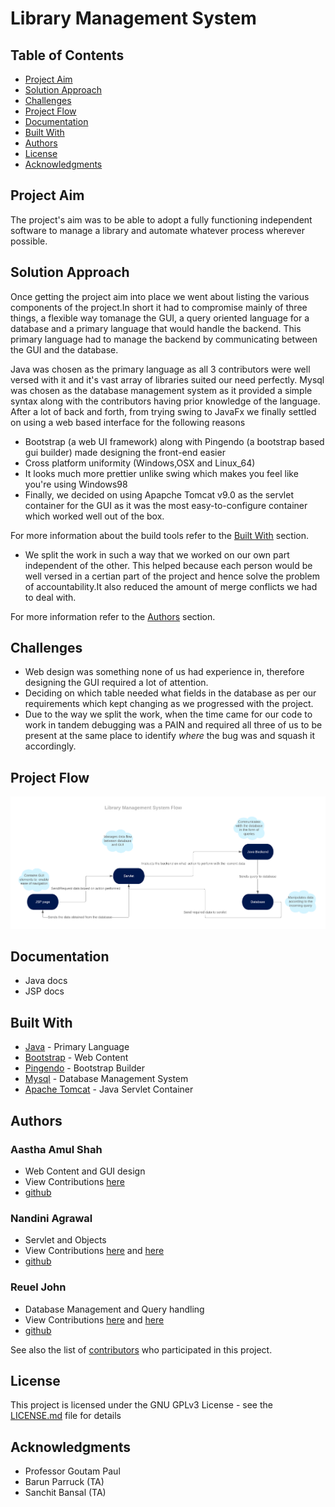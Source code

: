 # Library Management System

## Table of Contents

* [Project Aim](#project-aim)
* [Solution Approach](#solution-approach)
* [Challenges](#challenges)
* [Project Flow](#project-flow)
* [Documentation](#documentation)
* [Built With](#built-with)
* [Authors](#authors)
* [License](#license)
* [Acknowledgments](#acknowledgments)

## Project Aim 
The project's aim was to be able to adopt a fully functioning independent software to manage a library and automate whatever process wherever possible.

## Solution Approach
Once getting the project aim into place we went about listing the various components of the project.In short it had to compromise mainly of three things, a flexible way tomanage the GUI, a query oriented language for a database and a primary language that would handle the backend. This primary language had to manage the backend by communicating between the GUI and the database.

Java was chosen as the primary language as all 3 contributors were well versed with it and it's vast array of libraries suited our need perfectly.
Mysql was chosen as the database management system as it provided a simple syntax along with the contributors having prior knowledge of the language.
After a lot of back and forth, from trying swing to JavaFx we finally settled on using a web based interface for the following reasons

* Bootstrap (a web UI framework) along with Pingendo (a bootstrap based gui builder) made designing the front-end easier
* Cross platform uniformity (Windows,OSX and Linux\_64)
* It looks much more prettier unlike swing which makes you feel like you're using Windows98
* Finally, we decided on using Apapche Tomcat v9.0 as the servlet container for the GUI as it was the most easy-to-configure container which worked well out of the box.

For more information about the build tools refer to the [Built With](#built-with) section.

* We split the work in such a way that we worked on our own part independent of the other. This helped because each person would be well versed in a certian part of the project and hence solve the problem of accountability.It also reduced the amount of merge conflicts we had to deal with.

For more information refer to the [Authors](#authors) section.

## Challenges

* Web design was something none of us had experience in, therefore designing the GUI required a lot of attention.
* Deciding on which table needed what fields in the database as per our requirements which kept changing as we progressed with the project.
* Due to the way we split the work, when the time came for our code to work in tandem debugging was a PAIN and required all three of us to be present at the same place to identify *where* the bug was and squash it accordingly.

## Project Flow

![flow](https://github.com/CS207-AP/Library-Management-system/blob/master/docs/flow.png)

## Documentation

* Java docs
* JSP docs

## Built With

* [Java](https://www.oracle.com/technetwork/java/javase/downloads/jre8-downloads-2133155.html) - Primary Language
* [Bootstrap](http://getbootstrap.com/) - Web Content 
* [Pingendo](https://pingendo.com/) - Bootstrap Builder 
* [Mysql](https://www.mysql.com/) - Database Management System
* [Apache Tomcat](https://tomcat.apache.org/download-90.cgi) - Java Servlet Container

## Authors

### Aastha Amul Shah 
* Web Content and GUI design
* View Contributions [here](https://github.com/CS207-AP/Library-Management-system/tree/master/WebContent)
* [github](https://github.com/aastha-shah)

### Nandini Agrawal
* Servlet and Objects
* View Contributions [here](https://github.com/CS207-AP/Library-Management-system/tree/master/src/servlet) and [here](https://github.com/CS207-AP/Library-Management-system/tree/master/src/objects)
* [github](https://github.com/Nandini18)

### Reuel John 
* Database Management and Query handling
* View Contributions [here](https://github.com/CS207-AP/Library-Management-system/tree/master/src/dao) and [here](https://github.com/CS207-AP/Library-Management-system/tree/master/src/util)
* [github](https://github.com/mojoman11)

See also the list of [contributors](https://github.com/CS207-AP/Library-Management-system/graphs/contributors) who participated in this project.

## License

This project is licensed under the GNU GPLv3 License - see the [LICENSE.md](LICENSE.md) file for details

## Acknowledgments

* Professor Goutam Paul
* Barun Parruck (TA)
* Sanchit Bansal (TA)
